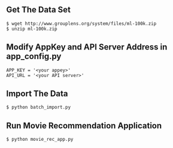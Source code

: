## Get The Data Set

	$ wget http://www.grouplens.org/system/files/ml-100k.zip
	$ unzip ml-100k.zip

## Modify AppKey and API Server Address in app_config.py

	APP_KEY = '<your appey>'
	API_URL = '<your API server>' 

## Import The Data

	$ python batch_import.py

## Run Movie Recommendation Application

	$ python movie_rec_app.py


	
